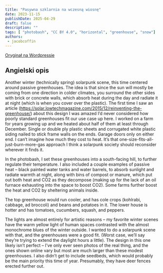 ```yaml
---
title: "Pasywna szklarnia na wczesną wiosnę"
date: 2023-11-15
publishDate: 2025-04-29
draft: false
description: ""
tags: [ "photobash", "CC BY 4.0", "horizontal", "greenhouse", "snow"]
authors:
 - jacobcoffin
---
```


[Oryginał na Wordpressie](https://jacobcoffinwrites.wordpress.com/2023/11/15/passive-greenhouses-in-early-spring/)

## Angielski opis

Another winter (technically spring) solarpunk scene, this time centered around passive greenhouses. The idea is that since the sun will mostly be coming from one direction in colder climates, you surround the other sides with brick or concrete walls, which absorb heat during the day and radiate it at night (which is when you cover over the plastic). The first time I saw an article (https://solar.lowtechmagazine.com/2015/12/reinventing-the-greenhouse/) about this design I was amazed I’d never considered how poorly standard greenhouses fit our use case up here. I worked on a farm for years growing up and we heated about half of them at least through December. Single or double ply plastic sheets and corrugated white plastic siding nailed to stick frame walls on the ends. Garage doors only on either end. I can’t imagine how much they cost to heat. It’s that one-size-fits-all-just-burn-more-gas approach I think a solarpunk society should reconsider wherever it finds it.

In the photobash, I set these greenhouses into a south-facing hill, to further regulate their temperature. I also included a couple examples of passive heat – black painted water tanks and water barrels, to absorb sunlight and radiate warmth at night, along with bins of compost or manure, which put out both heat and CO2 as they decompose (making up for the lack of an oil furnace exhausting into the space to boost CO2). Some farms further boost the heat and CO2 by sheltering animals inside.

The top greenhouse would run cooler, and has cole crops (kohlrabi, cabbage, ad broccoli) and beans and potatoes in it. The lower house is hotter and has tomatoes, cucumbers, squash, and peppers.

The lights are almost entirely for artistic reasons – my favorite winter scenes have the warm yellow light of human spaces contrasted with the almost monochrome blues of the winter outside. I wanted to do a solarpunk scene with that, and the greenhouses were a good fit. (Worst case, we’ll say they’re trying to extend the daylight hours a little). The design in this one likely isn’t perfect – I’ve only ever seen photos of the real thing, and the ones shown online vary but most are much larger than these modest greenhouses. I also didn’t get to include seedbeds, which would probably be the main priority this time of year. Presumably, they have deer fences erected further out.